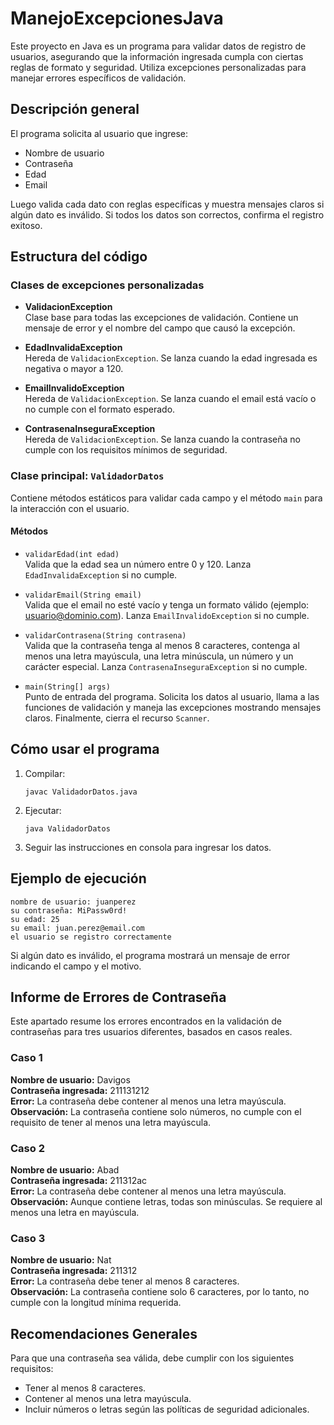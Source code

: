 # ManejoExcepcionesJava

Este proyecto en Java es un programa para validar datos de registro de usuarios, asegurando que la información ingresada cumpla con ciertas reglas de formato y seguridad. Utiliza excepciones personalizadas para manejar errores específicos de validación.

## Descripción general

El programa solicita al usuario que ingrese:

- Nombre de usuario
- Contraseña
- Edad
- Email

Luego valida cada dato con reglas específicas y muestra mensajes claros si algún dato es inválido. Si todos los datos son correctos, confirma el registro exitoso.

## Estructura del código

### Clases de excepciones personalizadas

- **ValidacionException**  
  Clase base para todas las excepciones de validación. Contiene un mensaje de error y el nombre del campo que causó la excepción.

- **EdadInvalidaException**  
  Hereda de `ValidacionException`. Se lanza cuando la edad ingresada es negativa o mayor a 120.

- **EmailInvalidoException**  
  Hereda de `ValidacionException`. Se lanza cuando el email está vacío o no cumple con el formato esperado.

- **ContrasenaInseguraException**  
  Hereda de `ValidacionException`. Se lanza cuando la contraseña no cumple con los requisitos mínimos de seguridad.

### Clase principal: `ValidadorDatos`

Contiene métodos estáticos para validar cada campo y el método `main` para la interacción con el usuario.

#### Métodos

- `validarEdad(int edad)`  
  Valida que la edad sea un número entre 0 y 120. Lanza `EdadInvalidaException` si no cumple.

- `validarEmail(String email)`  
  Valida que el email no esté vacío y tenga un formato válido (ejemplo: usuario@dominio.com). Lanza `EmailInvalidoException` si no cumple.

- `validarContrasena(String contrasena)`  
  Valida que la contraseña tenga al menos 8 caracteres, contenga al menos una letra mayúscula, una letra minúscula, un número y un carácter especial. Lanza `ContrasenaInseguraException` si no cumple.

- `main(String[] args)`  
  Punto de entrada del programa. Solicita los datos al usuario, llama a las funciones de validación y maneja las excepciones mostrando mensajes claros. Finalmente, cierra el recurso `Scanner`.

## Cómo usar el programa

1. Compilar:

   ```
   javac ValidadorDatos.java
   ```

2. Ejecutar:

   ```
   java ValidadorDatos
   ```

3. Seguir las instrucciones en consola para ingresar los datos.

## Ejemplo de ejecución

```
nombre de usuario: juanperez
su contraseña: MiPassw0rd!
su edad: 25
su email: juan.perez@email.com
el usuario se registro correctamente
```

Si algún dato es inválido, el programa mostrará un mensaje de error indicando el campo y el motivo.

## Informe de Errores de Contraseña

Este apartado resume los errores encontrados en la validación de contraseñas para tres usuarios diferentes, basados en casos reales.

### Caso 1  
**Nombre de usuario:** Davigos  
**Contraseña ingresada:** 211131212  
**Error:** La contraseña debe contener al menos una letra mayúscula.  
**Observación:** La contraseña contiene solo números, no cumple con el requisito de tener al menos una letra mayúscula.

### Caso 2  
**Nombre de usuario:** Abad  
**Contraseña ingresada:** 211312ac  
**Error:** La contraseña debe contener al menos una letra mayúscula.  
**Observación:** Aunque contiene letras, todas son minúsculas. Se requiere al menos una letra en mayúscula.

### Caso 3  
**Nombre de usuario:** Nat  
**Contraseña ingresada:** 211312  
**Error:** La contraseña debe tener al menos 8 caracteres.  
**Observación:** La contraseña contiene solo 6 caracteres, por lo tanto, no cumple con la longitud mínima requerida.

## Recomendaciones Generales

Para que una contraseña sea válida, debe cumplir con los siguientes requisitos:

- Tener al menos 8 caracteres.
- Contener al menos una letra mayúscula.
- Incluir números o letras según las políticas de seguridad adicionales.